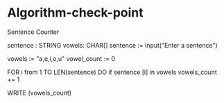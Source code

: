 # Algorithm-check-point
Sentence Counter


sentence : STRING
vowels: CHAR[]
sentence := input("Enter a sentence")

vowels := "a,e,i,o,u"
vowel_count := 0

FOR i from 1 TO LEN(sentence)
DO if sentence [i] in vowels
 vowels_count += 1
 
 
WRITE (vowels_count)
